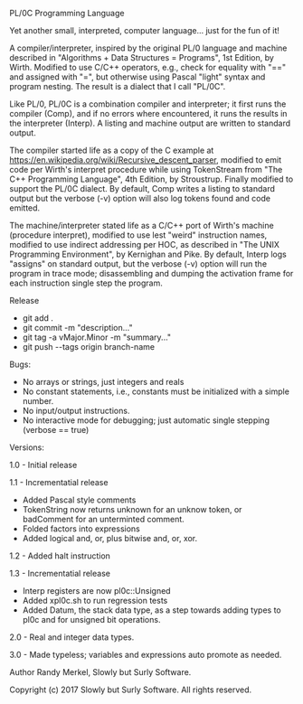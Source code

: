 PL/0C Programming Language

Yet another small, interpreted, computer language... just for the fun of it!

A compiler/interpreter, inspired by the original PL/0 language and machine
described in "Algorithms + Data Structures = Programs", 1st Edition, by Wirth.
Modified to use C/C++ operators, e.g., check for equality with "==" and
assigned with "=", but otherwise using Pascal "light" syntax and program
nesting. The result is a dialect that I call "PL/0C".

Like PL/0, PL/0C is a combination compiler and interpreter; it first runs the
compiler (Comp), and if no errors where encountered, it runs the results in
the interpreter (Interp). A listing and machine output are written to standard
output.

The compiler started life as a copy of the C example at
https://en.wikipedia.org/wiki/Recursive_descent_parser, modified to emit code
per Wirth's interpret procedure while using TokenStream from "The C++ 
Programming Language", 4th Edition, by Stroustrup. Finally modified to support
the PL/0C dialect. By default, Comp writes a listing to standard output but the
verbose (-v) option will also log tokens found and code emitted.

The machine/interpreter stated life as a C/C++ port of Wirth's machine
(procedure interpret), modified to use lest "weird" instruction names,
modified to use indirect addressing per HOC, as described in "The UNIX
Programming Environment", by Kernighan and Pike. By default, Interp logs
"assigns" on standard output, but the verbose (-v) option will run the program
in trace mode; disassembling and dumping the activation frame for each
instruction single step the program.

Release
 * git add .
 * git commit -m "description..."
 * git tag -a vMajor.Minor -m "summary..."
 * git push --tags origin branch-name

Bugs:
 * No arrays or strings, just integers and reals
 * No constant statements, i.e., constants must be initialized with a simple
   number.
 * No input/output instructions.
 * No interactive mode for debugging; just automatic single stepping (verbose
   == true)

Versions:

1.0 - Initial release

1.1 - Incrementatial release

 * Added Pascal style comments
 * TokenString now returns unknown for an unknow token, or badComment
   for an unterminted comment.
 * Folded factors into expressions
 * Added logical and, or, plus bitwise and, or, xor.

1.2 - Added halt instruction

1.3 - Incrementatial release

 * Interp registers are now pl0c::Unsigned
 * Added xpl0c.sh to run regression tests
 * Added Datum, the stack data type, as a step towards adding types to pl0c and
   for unsigned bit operations.
    
2.0 - Real and integer data types.

3.0 - Made typeless; variables and expressions auto promote as needed.

Author
    Randy Merkel, Slowly but Surly Software.

Copyright
    (c) 2017 Slowly but Surly Software.
    All rights reserved.
